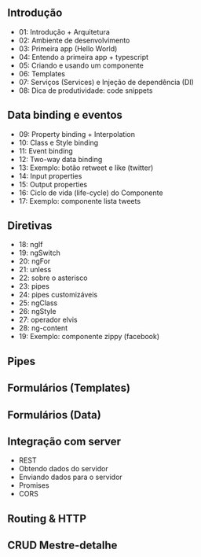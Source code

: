 ## Introdução
* 01: Introdução + Arquitetura
* 02: Ambiente de desenvolvimento
* 03: Primeira app (Hello World)
* 04: Entendo a primeira app + typescript
* 05: Criando e usando um componente
* 06: Templates
* 07: Serviços (Services) e Injeção de dependência (DI)
* 08: Dica de produtividade: code snippets

## Data binding e eventos
* 09: Property binding + Interpolation
* 10: Class e Style binding
* 11: Event binding
* 12: Two-way data binding
* 13: Exemplo: botão retweet e like (twitter)
* 14: Input properties
* 15: Output properties
* 16: Ciclo de vida (life-cycle) do Componente
* 17: Exemplo: componente lista tweets

## Diretivas
* 18: ngIf
* 19: ngSwitch
* 20: ngFor
* 21: unless
* 22: sobre o asterisco
* 23: pipes
* 24: pipes customizáveis
* 25: ngClass
* 26: ngStyle
* 27: operador elvis
* 28: ng-content
* 19: Exemplo: componente zippy (facebook)

## Pipes

## Formulários (Templates)

## Formulários (Data)

## Integração com server
* REST
* Obtendo dados do servidor
* Enviando dados para o servidor
* Promises
* CORS

## Routing & HTTP

## CRUD Mestre-detalhe
